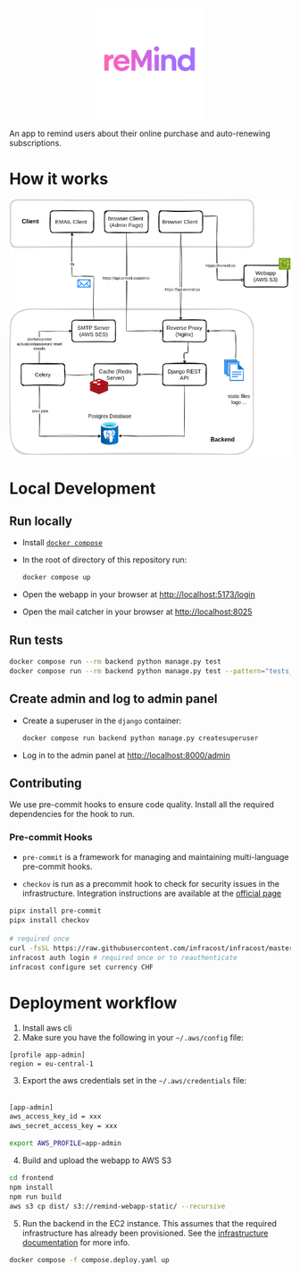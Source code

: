 <div style="text-align: center;" >
  <img src="./docs/reMind_Logo_transparent.png" alt="logo" width="200"/>
</div>

An app to remind users about their online purchase and auto-renewing
subscriptions.

# How it works

<div style="text-align: center;" >
  <img src="./docs/system.drawio.png">
</div>

# Local Development

## Run locally

- Install [`docker compose`](https://docs.docker.com/compose/install/standalone/)
- In the root of directory of this repository run:

  ```bash
  docker compose up
  ```

- Open the webapp in your browser at
  [http://localhost:5173/login](http://localhost:5173/login)

- Open the mail catcher in your browser at
  [http://localhost:8025](http://localhost:8025)

## Run tests

```bash
docker compose run --rm backend python manage.py test
docker compose run --rm backend python manage.py test --pattern="tests_*.py" # to run specific tests

```

## Create admin and log to admin panel

- Create a superuser in the `django` container:

  ```bash
  docker compose run backend python manage.py createsuperuser
  ```

- Log in to the admin panel at
  [http://localhost:8000/admin](http://localhost:8000/admin)

## Contributing

We use pre-commit hooks to ensure code quality. Install all the required
dependencies for the hook to run.

### Pre-commit Hooks

- `pre-commit` is a framework for managing and maintaining multi-language
  pre-commit hooks.

- `checkov` is run as a precommit hook to check for security issues in the
  infrastructure. Integration instructions are available at the
  [official page](https://www.checkov.io/2.Basics/Installing%20Checkov.html)

```bash
pipx install pre-commit
pipx install checkov

# required once
curl -fsSL https://raw.githubusercontent.com/infracost/infracost/master/scripts/install.sh | sh
infracost auth login # required once or to reauthenticate
infracost configure set currency CHF
```

# Deployment workflow

1. Install aws cli
2. Make sure you have the following in your `~/.aws/config` file:

```
[profile app-admin]
region = eu-central-1
```

3. Export the aws credentials set in the `~/.aws/credentials` file:

```bash

[app-admin]
aws_access_key_id = xxx
aws_secret_access_key = xxx
```

```bash
export AWS_PROFILE=app-admin
```

4. Build and upload the webapp to AWS S3

```bash
cd frontend
npm install
npm run build
aws s3 cp dist/ s3://remind-webapp-static/ --recursive
```

5. Run the backend in the EC2 instance. This assumes that the required infrastructure has already been provisioned. See the [infrastructure documentation](./infra/infra.md) for more info.

```bash
docker compose -f compose.deploy.yaml up
```
